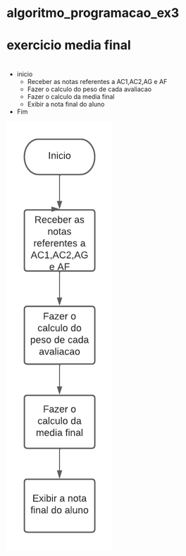 # algoritmo_programacao_ex3
# exercicio media final
#
- inicio
   - Receber as notas referentes a AC1,AC2,AG e AF
   - Fazer o calculo do peso de cada avaliacao
   - Fazer o calculo da media final
   - Exibir a nota final do aluno
 - Fim

![Isso é uma imagem](https://github.com/Lopes-Vitor/algoritmo_programacao_mediafinal/blob/main/fluxograma%20atividade%203.png)
